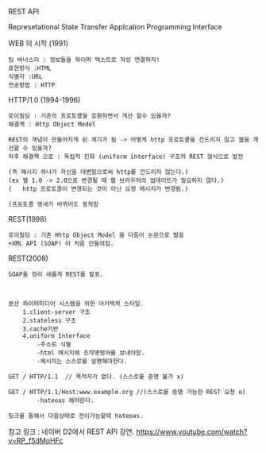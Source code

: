 REST API

  Represetational
  State
  Transfer
  Applcation
  Programming
  Interface


WEB 의 시작 (1991)

    팀 버너스리 : 정보들을 하이퍼 텍스트로 작성 연결하자!
    표현방식 :HTML
    식별자 :URL
    전송방법 : HTTP

HTTP/1.0 (1994-1996)

    로이필딩 : 기존의 프로토콜을 호환하면서 개선 할수 있을까?
    해결책 : Http Object Model
    
    REST의 개념이 만들어지게 된 계기가 됨 -> 어떻게 http 프로토콜을 건드리지 않고 웹을 개선할 수 있을까?
    차후 해결책 으로 : 독립적 진화 (uniform interface) 구조의 REST 형식으로 발전
    
    (즉 메시지 하나가 자신을 대변함으로써 http를 건드리지 않는다.)
    (ex 웹 1.0 -> 2.0으로 변경될 때 웹 브라우저의 업데이트가 필요하지 않다.)
    (   http 프로토콜이 변경되는 것이 아닌 요청 메시지가 변경됨.)
    
    (프로토콜 명세가 바뀌어도 동작함
    
REST(1998)

    로이필딩 : 기존 Http Object Model 을 다듬어 논문으로 발표
    +XML API (SOAP) 이 처음 만들어짐.
    
REST(2008)

    SOAP을 정리 새롭게 REST를 발표.
    
    
    
    분산 하이퍼미디어 시스템을 위한 아키텍쳐 스타일.
        1.client-server 구조
        2.stateless 구조
        3.cache기반
        4.uniform Interface
            -주소로 식별
            -html 메시지에 조작명령어를 보내야함.
            -메시지는 스스로를 설명해야한다. 

    GET / HTTP/1.1  // 목적지가 없다. (스스로를 증명 불가 x)

    GET / HTTP/1.1/Host:www.example.org //(스스로를 증명 가능한 REST 요청 o)
            -hateoas 해야한다.
    
    링크를 통해서 다음상태로 전이가능할때 hateoas.
    
    

          
            


참고 링크 : 네이버 D2에서 REST API 강연.
https://www.youtube.com/watch?v=RP_f5dMoHFc
